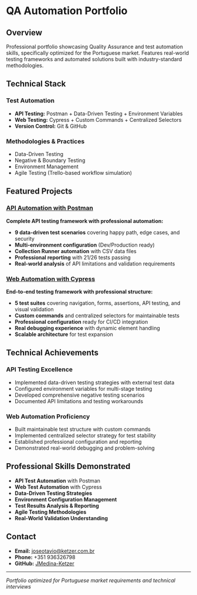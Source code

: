 # QA Automation Portfolio 

## Overview
Professional portfolio showcasing Quality Assurance and test automation skills, specifically optimized for the Portuguese market. Features real-world testing frameworks and automated solutions built with industry-standard methodologies.

## Technical Stack

### **Test Automation**
- **API Testing:** Postman + Data-Driven Testing + Environment Variables
- **Web Testing:** Cypress + Custom Commands + Centralized Selectors
- **Version Control:** Git & GitHub

### **Methodologies & Practices**
- Data-Driven Testing
- Negative & Boundary Testing  
- Environment Management
- Agile Testing (Trello-based workflow simulation)

## Featured Projects

### [API Automation with Postman](./01_API_Automation/)
**Complete API testing framework with professional automation:**
-  **9 data-driven test scenarios** covering happy path, edge cases, and security
-  **Multi-environment configuration** (Dev/Production ready)
-  **Collection Runner automation** with CSV data files
-  **Professional reporting** with 21/26 tests passing
-  **Real-world analysis** of API limitations and validation requirements

### [Web Automation with Cypress](./02_Web_Automation/)
**End-to-end testing framework with professional structure:**
-  **5 test suites** covering navigation, forms, assertions, API testing, and visual validation
-  **Custom commands** and centralized selectors for maintainable tests
-  **Professional configuration** ready for CI/CD integration
-  **Real debugging experience** with dynamic element handling
-  **Scalable architecture** for test expansion

## Technical Achievements

### **API Testing Excellence**
- Implemented data-driven testing strategies with external test data
- Configured environment variables for multi-stage testing
- Developed comprehensive negative testing scenarios
- Documented API limitations and testing workarounds

### **Web Automation Proficiency**
- Built maintainable test structure with custom commands
- Implemented centralized selector strategy for test stability
- Established professional configuration and reporting
- Demonstrated real-world debugging and problem-solving

## Professional Skills Demonstrated

- **API Test Automation** with Postman
- **Web Test Automation** with Cypress  
- **Data-Driven Testing Strategies**
- **Environment Configuration Management**
- **Test Results Analysis & Reporting**
- **Agile Testing Methodologies**
- **Real-World Validation Understanding**

## Contact

- **Email:** joseotavio@ketzer.com.br
- **Phone:** +351 936326798
- **GitHub:** [JMedina-Ketzer](https://github.com/JMedina-Ketzer)

---

*Portfolio optimized for Portuguese market requirements and technical interviews*
